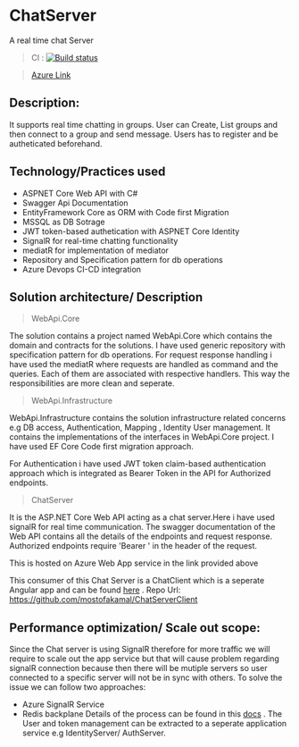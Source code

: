 # ChatServer
A real time chat Server

> CI : [![Build status](https://dev.azure.com/mostofacefalo/Test/_apis/build/status/ChatServer-CI)](https://dev.azure.com/mostofacefalo/Test/_build/latest?definitionId=1)

> [Azure Link]( https://chatserver-prod.azurewebsites.net)

## Description:

It supports real time chatting in groups. User can Create, List groups and then connect to a group and send message. 
Users has to register and be autheticated beforehand.

## Technology/Practices used

* ASPNET Core Web API with C#
* Swagger Api Documentation
* EntityFramework Core as ORM with Code first Migration
* MSSQL as DB Sotrage
* JWT token-based authetication with ASPNET Core Identity
* SignalR for real-time chatting functionality
* mediatR for implementation of mediator
* Repository and Specification pattern for db operations
* Azure Devops CI-CD integration 

## Solution architecture/ Description

> WebApi.Core

The solution contains a project named WebApi.Core which contains the domain and contracts for the solutions. I have used generic repository with specification pattern for db operations. For request response handling i have used the mediatR where requests are handled as command and the queries. Each of them are associated with respective handlers. This way the responsibilities are more clean and seperate.

> WebApi.Infrastructure

WebApi.Infrastructure contains the solution infrastructure related concerns e.g DB access, Authentication, Mapping , Identity User management.
It contains the implementations of the interfaces in WebApi.Core project. 
I have used EF Core Code first migration approach. 

For Authentication i have used JWT token claim-based authentication approach which is integrated as Bearer Token in the API for Authorized endpoints.

> ChatServer

It is the ASP.NET Core Web API acting as a chat server.Here i have used signalR for real time communication. 
The swagger documentation of the Web API contains all the details of the endpoints and request response.
Authorized endpoints require 'Bearer <token>' in the header of the request. 


This is hosted on Azure Web App service in the link provided above

This consumer of this Chat Server is a ChatClient which is a seperate Angular app and can be found [here](https://chatclient-prod.azurewebsites.net) . Repo Url: https://github.com/mostofakamal/ChatServerClient

## Performance optimization/ Scale out scope:

Since the Chat server is using SignalR therefore for more traffic we will require to scale out the app service but that will cause problem regarding signalR connection because then there will be mutiple servers so user connected to a specific server will not be in sync with others. To solve the issue we can follow two approaches:
* Azure SignalR Service
* Redis backplane 
Details of the process can be found in this [docs](https://docs.microsoft.com/en-us/aspnet/core/signalr/scale?view=aspnetcore-3.0) .
The User and token management can be extracted to a seperate application service e.g IdentityServer/ AuthServer. 




